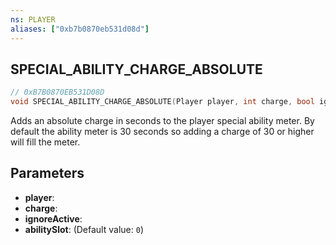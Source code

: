 ```yaml
---
ns: PLAYER
aliases: ["0xb7b0870eb531d08d"]
---
```

## SPECIAL_ABILITY_CHARGE_ABSOLUTE

```c
// 0xB7B0870EB531D08D
void SPECIAL_ABILITY_CHARGE_ABSOLUTE(Player player, int charge, bool ignoreActive, int abilitySlot);
```

Adds an absolute charge in seconds to the player special ability meter. By default the ability meter is 30 seconds so adding a charge of 30 or higher will fill the meter.


## Parameters
* **player**: 
* **charge**: 
* **ignoreActive**: 
* **abilitySlot**: (Default value: `0`)
